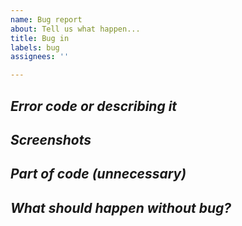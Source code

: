 ```yaml
---
name: Bug report
about: Tell us what happen...
title: Bug in
labels: bug
assignees: ''

---
```


*Error code or describing it*
-
*Screenshots*
-
*Part of code (unnecessary)*
-
*What should happen without bug?*
-
